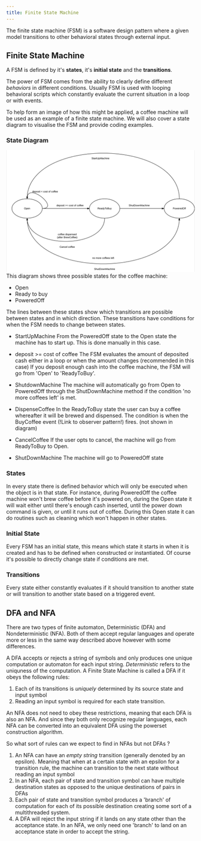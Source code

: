 ```yaml
---
title: Finite State Machine
---
```

The finite state machine (FSM) is a software design pattern where a given model transitions to other behavioral states through external input.

## Finite State Machine
A FSM is defined by it's **states**, it's **initial state** and the **transitions**.

The power of FSM comes from the ability to clearly define different *behaviors* in different conditions. Usually FSM is used with looping behavioral scripts which constantly evaluate the current situation in a loop or with events.

To help form an image of how this might be applied, a coffee machine will be used as an example of a finite state machine. We will also cover a state diagram to visualise the FSM and provide coding examples. 

### State Diagram
![Coffee machine finite state machine diagram](https://raw.githubusercontent.com/arunma/blogimages/master/AkkaFSM/CoffeeMachineFSM.png)
This diagram shows three possible states for the coffee machine:
- Open
- Ready to buy
- PoweredOff

The lines between these states show which transitions are possible between states and in which direction. These transitions have conditions for when the FSM needs to change between states.
- StartUpMachine
From the PoweredOff state to the Open state the machine has to start up. This is done manually in this case.

- deposit >= cost of coffee
The FSM evaluates the amount of deposited cash either in a loop or when the amount changes (recommended in this case)
If you deposit enough cash into the coffee machine, the FSM will go from 'Open' to 'ReadyToBuy'.

- ShutdownMachine
The machine will automatically go from Open to PoweredOff through the ShutDownMachine method if the condition 'no more coffees left' is met.

- DispenseCoffee
In the ReadyToBuy state the user can buy a coffee whereafter it will be brewed and dispensed. The condition is when the BuyCoffee event (!Link to observer pattern!) fires. (not shown in diagram)

- CancelCoffee
If the user opts to cancel, the machine will go from ReadyToBuy to Open.

- ShutDownMachine
The machine will go to PoweredOff state

### States
In every state there is defined behavior which will only be executed when the object is in that state. For instance, during PoweredOff the coffee machine won't brew coffee before it's powered on, during the Open state it will wait either until there's enough cash inserted, until the power down command is given, or until it runs out of coffee. During this Open state it can do routines such as cleaning which won't happen in other states.

### Initial State
Every FSM has an initial state, this means which state it starts in when it is created and has to be defined when constructed or instantiated. Of course it's possible to directly change state if conditions are met.

### Transitions
Every state either constantly evaluates if it should transition to another state or will transition to another state based on a triggered event.


## DFA and NFA
There are two types of finite automaton, Deterministic (DFA) and Nondeterministic (NFA). Both of them accept regular languages and operate more or less in the same way described above however with some differences.

A DFA accepts or rejects a string of symbols and only produces one unique computation or automaton for each input string. <i>Deterministic</i> refers to the uniquness of the computation. 
A Finite State Machine is called a DFA if it obeys the following rules:
1. Each of its transitions is <i>uniquely</i> determined by its source state and input symbol
2. Reading an input symbol is required for each state transition.

An NFA does not need to obey these restrictions, meaning that each DFA is also an NFA.
And since they both only recognize regular languages, each NFA can be converted into an equivalent DFA using the powerset construction algorithm.

So what sort of rules can we expect to find in NFAs but not DFAs ?
1. An NFA can have an <i>empty string</i> transition (generally denoted by an epsilon). Meaning that when at a certain state with an epsilon for a transition rule, the machine can transition to the next state without reading an input symbol
2. In an NFA, each pair of state and transition symbol can have multiple destination states as opposed to the unique destinations of pairs in DFAs
3. Each pair of state and transition symbol produces a 'branch' of computation for each of its possible destination creating some sort of a multithreaded system.
4. A DFA will reject the input string if it lands on any state other than the acceptance state. In an NFA, we only need one 'branch' to land on an acceptance state in order to accept the string.
